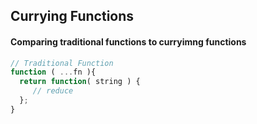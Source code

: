 ## Currying Functions

#### Comparing traditional functions to curryimng functions

```js
// Traditional Function
function ( ...fn ){
  return function( string ) {
     // reduce
  };
}
```

